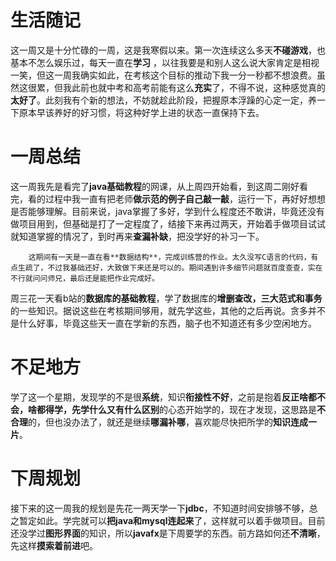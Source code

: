 # 生活随记

​		这一周又是十分忙碌的一周，这是我寒假以来。第一次连续这么多天**不碰游戏**，也基本不怎么娱乐过，每天一直在**学习** ，以往我要是和别人这么说大家肯定是相视一笑，但这一周我确实如此，在考核这个目标的推动下我一分一秒都不想浪费。虽然这很累，但我此前也就中考和高考前能有这么**充实**了，不得不说，这种感觉真的**太好了**。此刻我有个新的想法，不妨就趁此阶段，把握原本浮躁的心定一定，养一下原本早该养好的好习惯，将这种好学上进的状态一直保持下去。

# 一周总结

​		这一周我先是看完了**java基础教程**的网课，从上周四开始看，到这周二刚好看完，看的过程中我一直有把老师**做示范的例子自己敲一敲**，运行一下，再好好想想是否能够理解。目前来说，java掌握了多好，学到什么程度还不敢讲，毕竟还没有做项目用到，但基础是打了一定程度了，结接下来再过两天，开始着手做项目试试就知道掌握的情况了，到时再来**查漏补缺**，把没学好的补习一下。

		这期间有一天是一直在看**数据结构**，完成训练营的作业。太久没写C语言的代码，有点生疏了，不过我基础还好，大致做下来还是可以的。期间遇到许多细节问题就百度查查，实在不行就问问师兄，最后还是能把作业完成好。

​		周三花一天看b站的**数据库的基础教程**，学了数据库的**增删查改，三大范式和事务**的一些知识。据说这些在考核期间够用，就先学这些，其他的之后再说。贪多并不是什么好事，毕竟这些天一直在学新的东西，脑子也不知道还有多少空闲地方。

# 不足地方

​		学了这一个星期，发现学的不是很**系统**，知识**衔接性不好**，之前是抱着**反正啥都不会，啥都得学，先学什么又有什么区别**的心态开始学的，现在才发现，这思路是**不合理**的，但也没办法了，就还是继续**哪漏补哪**，喜欢能尽快把所学的**知识连成一片**。

# 下周规划

​		接下来的这一周我的规划是先花一两天学一下**jdbc**，不知道时间安排够不够，总之暂定如此。学完就可以**把java和mysql连起来**了，这样就可以着手做项目。目前还没学过**图形界面**的知识，所以**javafx**是下周要学的东西。前方路如何还**不清晰**，先这样**摸索着前进**吧。
